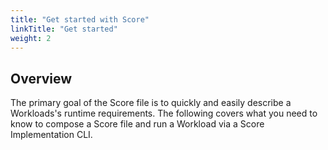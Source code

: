 ```yaml
---
title: "Get started with Score"
linkTitle: "Get started"
weight: 2
---
```


## Overview

The primary goal of the Score file is to quickly and easily describe a Workloads's runtime requirements. The following covers what you need to know to compose a Score file and run a Workload via a Score Implementation CLI.
